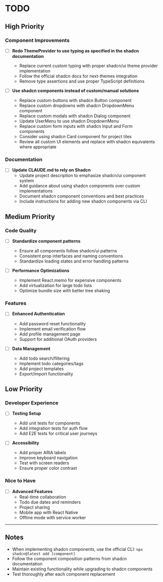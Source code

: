 # TODO

## High Priority

### Component Improvements
- [ ] **Redo ThemeProvider to use typing as specified in the shadcn documentation**
  - Replace current custom typing with proper shadcn/ui theme provider implementation
  - Follow the official shadcn docs for next-themes integration
  - Remove type assertions and use proper TypeScript definitions

- [ ] **Use shadcn components instead of custom/manual solutions**
  - Replace custom buttons with shadcn Button component
  - Replace custom dropdowns with shadcn DropdownMenu component
  - Replace custom modals with shadcn Dialog component
  - Update UserMenu to use shadcn DropdownMenu
  - Replace custom form inputs with shadcn Input and Form components
  - Consider using shadcn Card component for project tiles
  - Review all custom UI elements and replace with shadcn equivalents where appropriate

### Documentation
- [ ] **Update CLAUDE.md to rely on Shadcn**
  - Update project description to emphasize shadcn/ui component system
  - Add guidance about using shadcn components over custom implementations
  - Document shadcn component conventions and best practices
  - Include instructions for adding new shadcn components via CLI

## Medium Priority

### Code Quality
- [ ] **Standardize component patterns**
  - Ensure all components follow shadcn/ui patterns
  - Consistent prop interfaces and naming conventions
  - Standardize loading states and error handling patterns

- [ ] **Performance Optimizations**
  - Implement React.memo for expensive components
  - Add virtualization for large todo lists
  - Optimize bundle size with better tree shaking

### Features
- [ ] **Enhanced Authentication**
  - Add password reset functionality
  - Implement email verification flow
  - Add profile management page
  - Support for additional OAuth providers

- [ ] **Data Management**
  - Add todo search/filtering
  - Implement todo categories/tags
  - Add project templates
  - Export/import functionality

## Low Priority

### Developer Experience
- [ ] **Testing Setup**
  - Add unit tests for components
  - Add integration tests for auth flow
  - Add E2E tests for critical user journeys

- [ ] **Accessibility**
  - Add proper ARIA labels
  - Improve keyboard navigation
  - Test with screen readers
  - Ensure proper color contrast

### Nice to Have
- [ ] **Advanced Features**
  - Real-time collaboration
  - Todo due dates and reminders
  - Project sharing
  - Mobile app with React Native
  - Offline mode with service worker

---

## Notes

- When implementing shadcn components, use the official CLI: `npx shadcn@latest add [component]`
- Follow the component composition patterns from shadcn documentation
- Maintain existing functionality while upgrading to shadcn components
- Test thoroughly after each component replacement